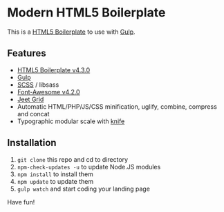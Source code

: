 # Modern HTML5 Boilerplate

This is a [HTML5 Boilerplate](https://html5boilerplate.com/) to use with [Gulp](http://gulpjs.com/).

## Features

- [HTML5 Boilerplate v4.3.0](https://html5boilerplate.com/)
- [Gulp](http://gulpjs.com/)
- [SCSS](http://sass-lang.com/) / libsass
- [Font-Awesome v4.2.0](http://fortawesome.github.io/Font-Awesome/)
- [Jeet Grid](http://jeet.gs/)
- Automatic HTML/PHP/JS/CSS minification, uglify, combine, compress and concat
- Typographic modular scale with [knife](https://github.com/Pushplaybang/knife)

## Installation

1. `git clone` this repo and cd to directory
2. `npm-check-updates -u` to update Node.JS modules
3. `npm install` to install them
4. `npm update` to update them
5. `gulp watch` and start coding your landing page

Have fun!